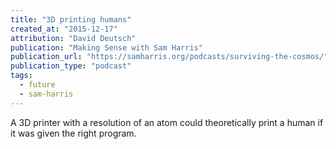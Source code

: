 ```yaml
---
title: "3D printing humans"
created_at: "2015-12-17"
attribution: "David Deutsch"
publication: "Making Sense with Sam Harris"
publication_url: "https://samharris.org/podcasts/surviving-the-cosmos/"
publication_type: "podcast"
tags:
  - future
  - sam-harris
---
```


A 3D printer with a resolution of an atom could theoretically print a human if it was given the right program.
